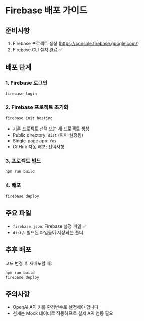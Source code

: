 # Firebase 배포 가이드

## 준비사항
1. Firebase 프로젝트 생성 (https://console.firebase.google.com/)
2. Firebase CLI 설치 완료 ✅

## 배포 단계

### 1. Firebase 로그인
```bash
firebase login
```

### 2. Firebase 프로젝트 초기화
```bash
firebase init hosting
```
- 기존 프로젝트 선택 또는 새 프로젝트 생성
- Public directory: `dist` (이미 설정됨)
- Single-page app: `Yes`
- GitHub 자동 배포: 선택사항

### 3. 프로젝트 빌드
```bash
npm run build
```

### 4. 배포
```bash
firebase deploy
```

## 주요 파일
- `firebase.json`: Firebase 설정 파일 ✅
- `dist/`: 빌드된 파일들이 저장되는 폴더

## 추후 배포
코드 변경 후 재배포할 때:
```bash
npm run build
firebase deploy
```

## 주의사항
- OpenAI API 키를 환경변수로 설정해야 합니다
- 현재는 Mock 데이터로 작동하므로 실제 API 연동 필요
